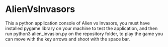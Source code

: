 # AlienVsInvasors
This a python application console of Alien vs Invasors, you must have installed pygame library on your machine to test the application, and then run python3 alien_invasion.py on the repository folder, to play the game you can move with the key arrows and shoot with the space bar.
